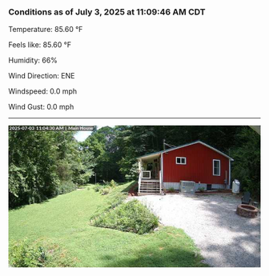 ### Conditions as of July 3, 2025 at 11:09:46 AM CDT 

Temperature: 85.60 &deg;F

Feels like: 85.60 &deg;F

Humidity: 66%

Wind Direction: ENE

Windspeed: 0.0 mph

Wind Gust: 0.0 mph

---

<img src="./images/latest.jpeg"/>

